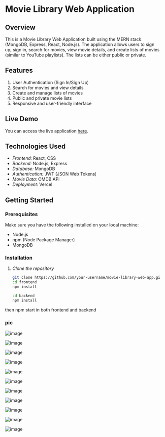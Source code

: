 # Movie Library Web Application

## Overview
This is a Movie Library Web Application built using the MERN stack (MongoDB, Express, React, Node.js). The application allows users to sign up, sign in, search for movies, view movie details, and create lists of movies (similar to YouTube playlists). The lists can be either public or private.

## Features
1. User Authentication (Sign In/Sign Up)
2. Search for movies and view details
3. Create and manage lists of movies
4. Public and private movie lists
5. Responsive and user-friendly interface

## Live Demo
You can access the live application [here](https://moviemanas.vercel.app/).

## Technologies Used
- *Frontend:* React, CSS
- *Backend:* Node.js, Express
- *Database:* MongoDB
- *Authentication:* JWT (JSON Web Tokens)
- *Movie Data:* OMDB API
- *Deployment:* Vercel

## Getting Started
### Prerequisites
Make sure you have the following installed on your local machine:
- Node.js
- npm (Node Package Manager)
- MongoDB

### Installation
1. *Clone the repository*
   ```bash
   git clone https://github.com/your-username/movie-library-web-app.git
   cd frontend
   npm install

   cd backend
   npm install
   
then npm start in both frontend and backend

### pic

![image](https://github.com/vikashchand/movies-mania/assets/72156896/674d1b4b-7b41-49d3-adcd-56bd97a7a9cd)

![image](https://github.com/vikashchand/movies-mania/assets/72156896/c2bc5047-b5f8-4fa2-8db5-c199c91a4ac4)

![image](https://github.com/vikashchand/movies-mania/assets/72156896/a862382b-c99e-435c-9b70-632f2f43b2d9)

![image](https://github.com/vikashchand/movies-mania/assets/72156896/72bf0342-dc1b-432e-b6f3-a2bbd69dbb17)

![image](https://github.com/vikashchand/movies-mania/assets/72156896/b6be10d0-09e3-451b-b396-687cf47d662a)

![image](https://github.com/vikashchand/movies-mania/assets/72156896/e0356c96-1116-488f-b2da-2ac8e560d90a)

![image](https://github.com/vikashchand/movies-mania/assets/72156896/ef3fb6e2-e6e0-477c-b713-625bd44bbca9)

![image](https://github.com/vikashchand/movies-mania/assets/72156896/c09dcfb8-8553-4b0a-a01e-a9e79393c12b)

![image](https://github.com/vikashchand/movies-mania/assets/72156896/2e3bf1fb-5e17-4a66-8920-8bb332c8af62)

![image](https://github.com/vikashchand/movies-mania/assets/72156896/4fe6d46a-b107-4f95-a6cf-96c698ce8ddd)

![image](https://github.com/vikashchand/movies-mania/assets/72156896/1fcf5ad1-0c30-47b4-acd4-785b0ace85af)
